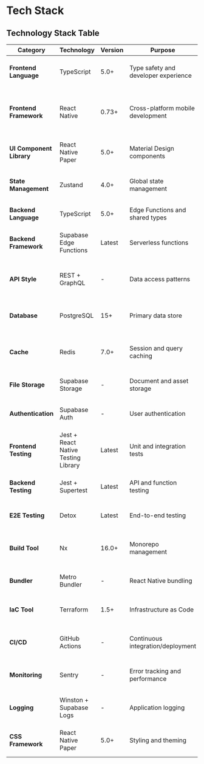 # Tech Stack

## Technology Stack Table

| Category | Technology | Version | Purpose | Rationale |
|----------|------------|---------|---------|-----------|
| **Frontend Language** | TypeScript | 5.0+ | Type safety and developer experience | Static typing catches errors early, improves code quality |
| **Frontend Framework** | React Native | 0.73+ | Cross-platform mobile development | Single codebase for iOS and Android, mature ecosystem |
| **UI Component Library** | React Native Paper | 5.0+ | Material Design components | Consistent UI, accessibility, theming support |
| **State Management** | Zustand | 4.0+ | Global state management | Simple API, small bundle size, good performance |
| **Backend Language** | TypeScript | 5.0+ | Edge Functions and shared types | Consistent typing across fullstack |
| **Backend Framework** | Supabase Edge Functions | Latest | Serverless functions | Auto-scaling, integrated with Supabase ecosystem |
| **API Style** | REST + GraphQL | - | Data access patterns | REST for mutations, GraphQL for complex queries |
| **Database** | PostgreSQL | 15+ | Primary data store | ACID compliance, RLS, JSONB support |
| **Cache** | Redis | 7.0+ | Session and query caching | Fast in-memory caching for frequently accessed data |
| **File Storage** | Supabase Storage | - | Document and asset storage | Integrated with RLS, CDN delivery |
| **Authentication** | Supabase Auth | - | User authentication | Phone-based auth, RLS integration, sessions |
| **Frontend Testing** | Jest + React Native Testing Library | Latest | Unit and integration tests | Comprehensive testing solution, good developer experience |
| **Backend Testing** | Jest + Supertest | Latest | API and function testing | Reliable testing, good mocking capabilities |
| **E2E Testing** | Detox | Latest | End-to-end testing | Real device testing, gray box testing |
| **Build Tool** | Nx | 16.0+ | Monorepo management | Task orchestration, caching, dependency graph |
| **Bundler** | Metro Bundler | - | React Native bundling | Optimized for mobile, fast refresh |
| **IaC Tool** | Terraform | 1.5+ | Infrastructure as Code | Cloud-agnostic, state management, modules |
| **CI/CD** | GitHub Actions | - | Continuous integration/deployment | Native GitHub integration, marketplace actions |
| **Monitoring** | Sentry | - | Error tracking and performance | Real-time alerts, performance monitoring |
| **Logging** | Winston + Supabase Logs | - | Application logging | Structured logging, search, retention |
| **CSS Framework** | React Native Paper | 5.0+ | Styling and theming | Built-in theming, responsive design |
